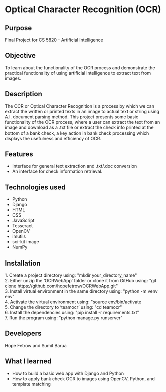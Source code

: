 # Optical Character Recognition (OCR)


<h2> Purpose </h2>

Final Project for CS 5820 - Artificial Intelligence

<h2> Objective	</h2>
	
To learn about the functionality of the OCR process and demonstrate the practical functionality of using artificial intelligence to extract text from images. 

<h2> Description </h2>

The OCR or Optical Character Recognition is a process by which we can extract the written or printed texts in an image to actual text or string using A.I. document parsing method. This project presents some basic functionality of the OCR process, where a user can extract the text from an image and download as a .txt file or extract the check info printed at the bottom of a bank check, a key action in bank check processing which displays the usefulness and efficiency of OCR. 
		
<h2> Features </h2>
<ul>
 <li> Interface for general text extraction and .txt/.doc conversion</li>
 <li> An interface for check information retrieval.</li>
</ul>

<h2> Technologies used </h2>
<ul>
	<li>Python</li>
	<li>Django</li>
	<li>HTML</li>
	<li>CSS</li>
	<li>JavaScript</li>
	<li>Tesseract</li>
	<li>OpenCV</li>
	<li>imutils</li>
	<li>sci-kit image</li>
	<li>NumPy</li>
</ul>

<h2> Installation </h2>
1. Create a project directory using: "mkdir your_directory_name" <br>
2. Either unzip the ‘OCRWebApp’ folder or clone it from GitHub using: "git clone https://github.com/hopefetrow/OCRWebApp.git" <br>
3. Install virtual environment in the same directory using: "python -m venv env" <br>
4. Activate the virtual environment using: "source env/bin/activate <br>
5. Change the directory to ‘teamocr’ using: "cd teamocr" <br>
6. Install the dependencies using: "pip install -r requirements.txt" <br>
7. Run the program using: "python manage.py runserver" <br>
		
<h2>Developers </h2>   	
	Hope Fetrow and Sumit Barua

<h2>What I learned</h2>
<ul>
	<li>How to build a basic web app with Django and Python</li>
	<li>How to apply bank check OCR to images using OpenCV, Python, and template matching</li>
</ul>
